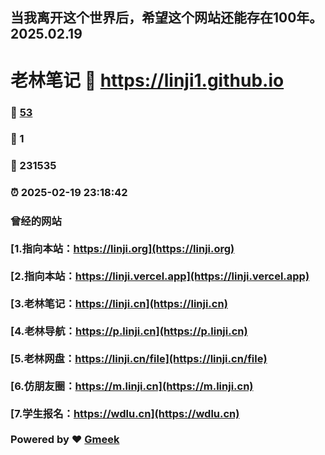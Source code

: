 ## 当我离开这个世界后，希望这个网站还能存在100年。2025.02.19
# 老林笔记 :link: https://linji1.github.io 
### :page_facing_up: [53](https://linji1.github.io/tag.html) 
### :speech_balloon: 1 
### :hibiscus: 231535 
### :alarm_clock: 2025-02-19 23:18:42 
### 曾经的网站 <br><br> [1.指向本站：https://linji.org](https://linji.org)<br><br> [2.指向本站：https://linji.vercel.app](https://linji.vercel.app)<br><br> [3.老林笔记：https://linji.cn](https://linji.cn)<br><br> [4.老林导航：https://p.linji.cn](https://p.linji.cn)<br><br>  [5.老林网盘：https://linji.cn/file](https://linji.cn/file)<br><br>[6.仿朋友圈：https://m.linji.cn](https://m.linji.cn)<br><br> [7.学生报名：https://wdlu.cn](https://wdlu.cn)<br><br>Powered by :heart: [Gmeek](https://github.com/Meekdai/Gmeek)
